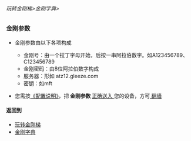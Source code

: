 ###### 玩转金刚梯>金刚字典>
### 金刚参数

- 金刚参数由以下各项构成
  - 金刚号：由一个拉丁字母开始，后按一串阿拉伯数字。如A123456789、C123456789
  - 金刚密码：由8位阿拉伯数字构成
  - 服务器：形如 atz12.gleeze.com
  - 密钥：如mft
 
- 您需按[《配置说明》](https://github.com/a2zitpro/web/blob/master/LadderFree/kkDictionary/KKLadderConfigration/KKLadderConfigration.md)，把<Strong> 金刚参数 </Strong>[ 正确送入 ](https://github.com/a2zitpro/web/blob/master/LadderFree/kkDictionary/ConsiderationsWhileConfigureKKID.md)您的设备，方可[ 翻墙 ](https://github.com/a2zitpro/web/blob/master/LadderFree/kkDictionary/OverTheWall.md)

#### 返回到
- [玩转金刚梯](https://github.com/a2zitpro/web/blob/master/LadderFree/A.md)
- [金刚字典](https://github.com/a2zitpro/web/blob/master/LadderFree/kkDictionary/KKDictionary.md)


